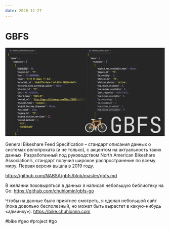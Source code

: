 ```yaml
---
date: 2020-12-27
---
```


# GBFS

![GBFS JSON example](../2020/gbfs.jpeg "GBFS JSON example")

General Bikeshare Feed Specification – стандарт описания данных о системах велопроката (и не только), с акцентом на актуальность таких данных. Разработанный под руководством North American Bikeshare Association’s, стандарт получил широкое распространение по всему миру. Первая версия вышла в 2019 году.

https://github.com/NABSA/gbfs/blob/master/gbfs.md

В желании поковыряться в данных я написал небольшую библиотеку на Go:
https://github.com/chuhlomin/gbfs-go

Чтобы на данные было приятнее смотреть, я сделал небольшой сайт (пока довольно бесполезный, но может быть вырастет в какую-нибудь «админку»).
https://bike.chuhlomin.com

#bike #geo #project #go
